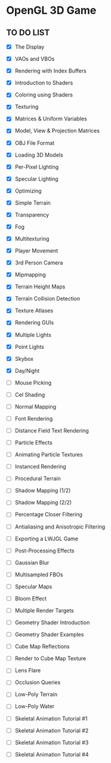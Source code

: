 OpenGL 3D Game
=============================================================================

TO DO LIST
-------------------------------------------------
- [x] The Display
- [x] VAOs and VBOs
- [x] Rendering with Index Buffers
- [x] Introduction to Shaders
- [x] Coloring using Shaders
- [x] Texturing
- [x] Matrices & Uniform Variables
- [x] Model, View & Projection Matrices
- [x] OBJ File Format
- [x] Loading 3D Models
- [x] Per-Pixel Lighting
- [x] Specular Lighting
- [x] Optimizing
- [x] Simple Terrain
- [x] Transparency
- [x] Fog
- [x] Multitexturing
- [x] Player Movement
- [x] 3rd Person Camera
- [x] Mipmapping
- [x] Terrain Height Maps
- [x] Terrain Collision Detection 
- [x] Texture Atlases 
- [x] Rendering GUIs 
- [x] Multiple Lights
- [x] Point Lights
- [x] Skybox
- [x] Day/Night
- [ ] Mouse Picking
- [ ] Cel Shading
- [ ] Normal Mapping
- [ ] Font Rendering
- [ ] Distance Field Text Rendering
- [ ] Particle Effects
- [ ] Animating Particle Textures
- [ ] Instanced Rendering
- [ ] Procedural Terrain
- [ ] Shadow Mapping (1/2)
- [ ]  Shadow Mapping (2/2)
- [ ] Percentage Closer Filtering
- [ ] Antialiasing and Anisotropic Filtering
- [ ] Exporting a LWJGL Game
- [ ] Post-Processing Effects
- [ ] Gaussian Blur
- [ ] Multisampled FBOs
- [ ] Specular Maps
- [ ] Bloom Effect
- [ ] Multiple Render Targets
- [ ] Geometry Shader Introduction
- [ ] Geometry Shader Examples
- [ ] Cube Map Reflections
- [ ] Render to Cube Map Texture
- [ ] Lens Flare
- [ ] Occlusion Queries
- [ ] Low-Poly Terrain
- [ ] Low-Poly Water
- [ ] Skeletal Animation Tutorial #1
- [ ] Skeletal Animation Tutorial #2
- [ ] Skeletal Animation Tutorial #3
- [ ] Skeletal Animation Tutorial #4

